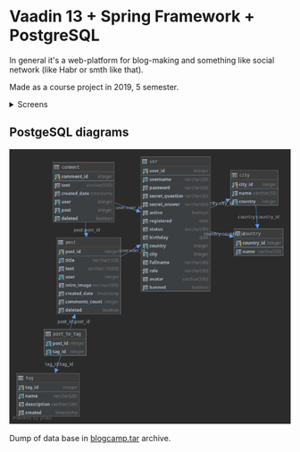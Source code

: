 # Vaadin 13 + Spring Framework + PostgreSQL

In general it's a web-platform for blog-making and something like social network (like Habr or smth like that).

Made as a course project in 2019, 5 semester.

<details>
   <summary>Screens</summary>
    
  ![Alt text](docs/screens/login-form.png)
  ![Alt text](docs/screens/main-page.png)
  ![Alt text](docs/screens/blogs-page.png)
  ![Alt text](docs/screens/tags-page.png)
  ![Alt text](docs/screens/user-page.png)
  ![Alt text](docs/screens/user-dogtag.png)
  ![Alt text](docs/screens/profile.png)
  ![Alt text](docs/screens/post1.png)
  ![Alt text](docs/screens/post2.png)

</details>
 
## PostgeSQL diagrams
![Alt text](docs/screens/postgreData.png)

Dump of data base in [blogcamp.tar](blogcamp.tar) archive.
